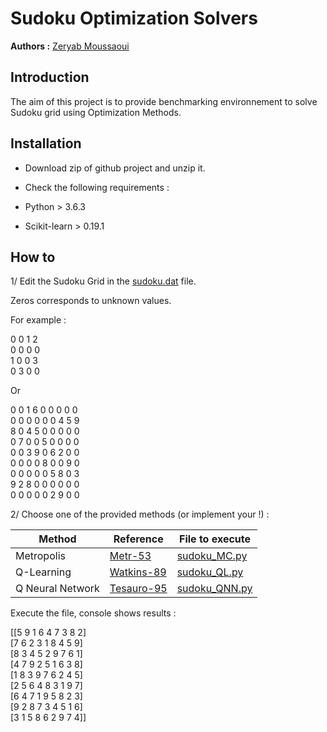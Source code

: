 # Sudoku Optimization Solvers 

**Authors :** [Zeryab Moussaoui](https://fr.linkedin.com/in/zeryab-moussaoui-9a728029)

## Introduction

The aim of this project is to provide benchmarking environnement to solve Sudoku grid using Optimization Methods.


## Installation

* Download zip of github project and unzip it.

* Check the following requirements :
* Python > 3.6.3
* Scikit-learn > 0.19.1

## How to

1/ Edit the Sudoku Grid in the [sudoku.dat](./sudoku.dat) file.

Zeros corresponds to unknown values.

For example :

0 0 1 2<br/> 
0 0 0 0<br/> 
1 0 0 3<br/> 
0 3 0 0<br/>  

Or

0 0 1 6 0 0 0 0 0<br/>
0 0 0 0 0 0 4 5 9<br/>
8 0 4 5 0 0 0 0 0<br/>
0 7 0 0 5 0 0 0 0<br/>
0 0 3 9 0 6 2 0 0<br/>
0 0 0 0 8 0 0 9 0<br/>
0 0 0 0 0 5 8 0 3<br/>
9 2 8 0 0 0 0 0 0<br/>
0 0 0 0 0 2 9 0 0

2/ Choose one of the provided methods (or implement your !) :


| Method   |  Reference |  File to execute | 
| ------------- | ------------- | ------------- |
| Metropolis  | [Metr-53](https://bayes.wustl.edu/Manual/EquationOfState.pdf) | [sudoku_MC.py](./sudoku_MC.py)|
| Q-Learning  | [Watkins-89](https://www.researchgate.net/publication/33784417_Learning_From_Delayed_Rewards/) | [sudoku_QL.py](./sudoku_QL.py)|
| Q Neural Network  | [Tesauro-95](https://bkgm.com/articles/tesauro/tdl.html) | [sudoku_QNN.py](./sudoku_QNN.py)|


Execute the file, console shows results :

[[5 9 1 6 4 7 3 8 2]<br/>
 [7 6 2 3 1 8 4 5 9]<br/>
 [8 3 4 5 2 9 7 6 1]<br/>
 [4 7 9 2 5 1 6 3 8]<br/>
 [1 8 3 9 7 6 2 4 5]<br/>
 [2 5 6 4 8 3 1 9 7]<br/>
 [6 4 7 1 9 5 8 2 3]<br/>
 [9 2 8 7 3 4 5 1 6]<br/>
 [3 1 5 8 6 2 9 7 4]]


